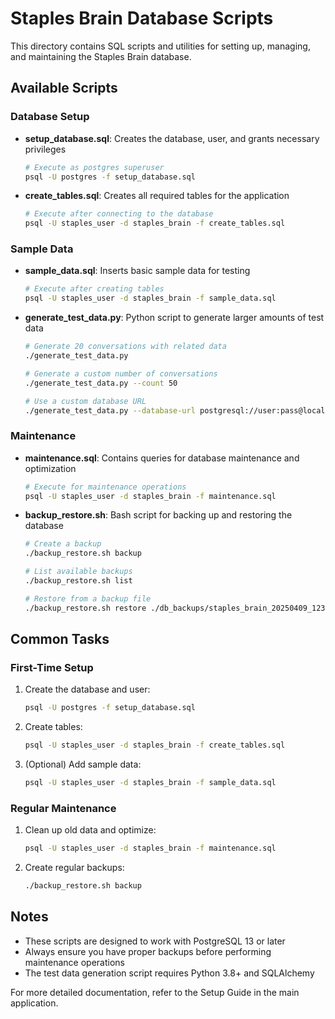 # Staples Brain Database Scripts

This directory contains SQL scripts and utilities for setting up, managing, and maintaining the Staples Brain database.

## Available Scripts

### Database Setup

- **setup_database.sql**: Creates the database, user, and grants necessary privileges
  ```bash
  # Execute as postgres superuser
  psql -U postgres -f setup_database.sql
  ```

- **create_tables.sql**: Creates all required tables for the application
  ```bash
  # Execute after connecting to the database
  psql -U staples_user -d staples_brain -f create_tables.sql
  ```

### Sample Data

- **sample_data.sql**: Inserts basic sample data for testing
  ```bash
  # Execute after creating tables
  psql -U staples_user -d staples_brain -f sample_data.sql
  ```

- **generate_test_data.py**: Python script to generate larger amounts of test data
  ```bash
  # Generate 20 conversations with related data
  ./generate_test_data.py
  
  # Generate a custom number of conversations
  ./generate_test_data.py --count 50
  
  # Use a custom database URL
  ./generate_test_data.py --database-url postgresql://user:pass@localhost/dbname
  ```

### Maintenance

- **maintenance.sql**: Contains queries for database maintenance and optimization
  ```bash
  # Execute for maintenance operations
  psql -U staples_user -d staples_brain -f maintenance.sql
  ```

- **backup_restore.sh**: Bash script for backing up and restoring the database
  ```bash
  # Create a backup
  ./backup_restore.sh backup
  
  # List available backups
  ./backup_restore.sh list
  
  # Restore from a backup file
  ./backup_restore.sh restore ./db_backups/staples_brain_20250409_123456.dump
  ```

## Common Tasks

### First-Time Setup

1. Create the database and user:
   ```bash
   psql -U postgres -f setup_database.sql
   ```

2. Create tables:
   ```bash
   psql -U staples_user -d staples_brain -f create_tables.sql
   ```

3. (Optional) Add sample data:
   ```bash
   psql -U staples_user -d staples_brain -f sample_data.sql
   ```

### Regular Maintenance

1. Clean up old data and optimize:
   ```bash
   psql -U staples_user -d staples_brain -f maintenance.sql
   ```

2. Create regular backups:
   ```bash
   ./backup_restore.sh backup
   ```

## Notes

- These scripts are designed to work with PostgreSQL 13 or later
- Always ensure you have proper backups before performing maintenance operations
- The test data generation script requires Python 3.8+ and SQLAlchemy

For more detailed documentation, refer to the Setup Guide in the main application.